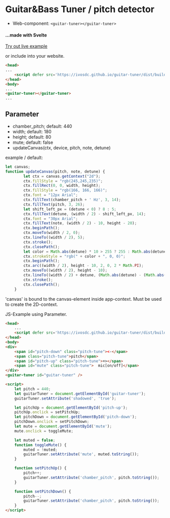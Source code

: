 # Guitar&Bass Tuner / pitch detector
- Web-component: `<guitar-tuner></guitar-tuner>`
#### ...made with Svelte

[Try out live example](https://ivosdc.github.io/guitar-tuner/dist "Guitar tuner Example")

or include into your website.
```html
<head>
...
    <script defer src='https://ivosdc.github.io/guitar-tuner/dist/build/guitar-tuner.js'></script>
</head>
<body>
...
<guitar-tuner></guitar-tuner>
...
```

## Parameter
- chamber_pitch; default: 440
- width; default: 180
- height; default: 80
- mute; default: false
- updateCanvas(ctx, device, pitch, note, detune)

example / default:
```js
let canvas;
function updateCanvas(pitch, note, detune) {
        let ctx = canvas.getContext("2d");
        ctx.fillStyle = "rgb(245,245,235)";
        ctx.fillRect(0, 0, width, height);
        ctx.fillStyle = "rgb(166, 166, 166)";
        ctx.font = "12px Arial";
        ctx.fillText(chamber_pitch + ' Hz', 3, 14);
        ctx.fillText(pitch, 3, 26);
        let shift_left_px = (detune < 0) ? 8 : 5;
        ctx.fillText(detune, (width / 2) - shift_left_px, 14);
        ctx.font = "30px Arial";
        ctx.fillText(note, (width / 2) - 10, height - 20);
        ctx.beginPath();
        ctx.moveTo(width / 2, 0);
        ctx.lineTo((width / 2), 5);
        ctx.stroke();
        ctx.closePath();
        let color = Math.abs(detune) * 10 > 255 ? 255 : Math.abs(detune) * 10;
        ctx.strokeStyle = "rgb(" + color + ", 0, 0)";
        ctx.beginPath();
        ctx.arc((width / 2), height - 10, 2, 0, 2 * Math.PI);
        ctx.moveTo((width / 2), height - 10);
        ctx.lineTo((width / 2) + detune, (Math.abs(detune) - (Math.abs(Math.round(detune / 3)))) + 10);
        ctx.stroke();
        ctx.closePath();
    }
```

'canvas' is bound to the canvas-element inside app-context. Must be used to create the 2D-context.


JS-Example using Parameter.
```html
<head>
    ...
    <script defer src='https://ivosdc.github.io/guitar-tuner/dist/build/guitar-tuner.js'></script>
</head>
<body>
<div>
    <span id="pitch-down" class="pitch-tune"><-</span>
    <span class="pitch-tune">pitch</span>
    <span id="pitch-up" class="pitch-tune">+></span>
    <span id="mute" class="pitch-tune">  mic[on/off]</span>
</div>
<guitar-tuner id="guitar-tuner" />

<script>
    let pitch = 440;
    let guitarTuner = document.getElementById('guitar-tuner');
    guitarTuner.setAttribute('shadowed', 'true');

    let pitchUp = document.getElementById('pitch-up');
    pitchUp.onclick = setPitchUp;
    let pitchDown = document.getElementById('pitch-down');
    pitchDown.onclick = setPitchDown;
    let mute = document.getElementById('mute');
    mute.onclick = toggleMute;

    let muted = false;
    function toggleMute() {
        muted = !muted;
        guitarTuner.setAttribute('mute', muted.toString());
    }

    function setPitchUp() {
        pitch++;
        guitarTuner.setAttribute('chamber_pitch', pitch.toString());
    }

    function setPitchDown() {
        pitch--;
        guitarTuner.setAttribute('chamber_pitch', pitch.toString());
    }
</script>
```